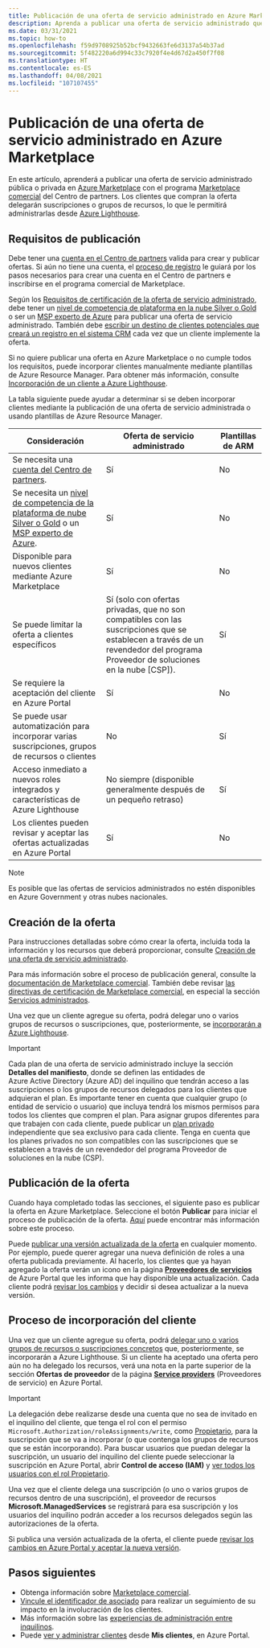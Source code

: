 ```yaml
---
title: Publicación de una oferta de servicio administrado en Azure Marketplace
description: Aprenda a publicar una oferta de servicio administrado que incorpore clientes a Azure Lighthouse.
ms.date: 03/31/2021
ms.topic: how-to
ms.openlocfilehash: f59d9708925b52bcf9432663fe6d3137a54b37ad
ms.sourcegitcommit: 5f482220a6d994c33c7920f4e4d67d2a450f7f08
ms.translationtype: HT
ms.contentlocale: es-ES
ms.lasthandoff: 04/08/2021
ms.locfileid: "107107455"
---
```

# <a name="publish-a-managed-service-offer-to-azure-marketplace"></a>Publicación de una oferta de servicio administrado en Azure Marketplace

En este artículo, aprenderá a publicar una oferta de servicio administrado pública o privada en [Azure Marketplace](https://azuremarketplace.microsoft.com) con el programa [Marketplace comercial](../../marketplace/overview.md) del Centro de partners. Los clientes que compran la oferta delegarán suscripciones o grupos de recursos, lo que le permitirá administrarlas desde [Azure Lighthouse](../overview.md).

## <a name="publishing-requirements"></a>Requisitos de publicación

Debe tener una [cuenta en el Centro de partners](../../marketplace/create-account.md) valida para crear y publicar ofertas. Si aún no tiene una cuenta, el [proceso de registro](https://aka.ms/joinmarketplace) le guiará por los pasos necesarios para crear una cuenta en el Centro de partners e inscribirse en el programa comercial de Marketplace.

Según los [Requisitos de certificación de la oferta de servicio administrado](/legal/marketplace/certification-policies#700-managed-services), debe tener un [nivel de competencia de plataforma en la nube Silver o Gold](/partner-center/learn-about-competencies) o ser un [MSP experto de Azure](https://partner.microsoft.com/membership/azure-expert-msp) para publicar una oferta de servicio administrado. También debe [escribir un destino de clientes potenciales que creará un registro en el sistema CRM](../../marketplace/plan-managed-service-offer.md#customer-leads) cada vez que un cliente implemente la oferta.

Si no quiere publicar una oferta en Azure Marketplace o no cumple todos los requisitos, puede incorporar clientes manualmente mediante plantillas de Azure Resource Manager. Para obtener más información, consulte [Incorporación de un cliente a Azure Lighthouse](onboard-customer.md).

La tabla siguiente puede ayudar a determinar si se deben incorporar clientes mediante la publicación de una oferta de servicio administrada o usando plantillas de Azure Resource Manager.

|**Consideración**  |**Oferta de servicio administrado**  |**Plantillas de ARM**  |
|---------|---------|---------|
|Se necesita una [cuenta del Centro de partners](../../marketplace/create-account.md).   |Sí         |No        |
|Se necesita un [nivel de competencia de la plataforma de nube Silver o Gold](/partner-center/learn-about-competencies) o un [MSP experto de Azure](https://partner.microsoft.com/membership/azure-expert-msp).      |Sí         |No         |
|Disponible para nuevos clientes mediante Azure Marketplace     |Sí     |No       |
|Se puede limitar la oferta a clientes específicos     |Sí (solo con ofertas privadas, que no son compatibles con las suscripciones que se establecen a través de un revendedor del programa Proveedor de soluciones en la nube [CSP]).         |Sí         |
|Se requiere la aceptación del cliente en Azure Portal     |Sí     |No   |
|Se puede usar automatización para incorporar varias suscripciones, grupos de recursos o clientes |No     |Sí    |
|Acceso inmediato a nuevos roles integrados y características de Azure Lighthouse     |No siempre (disponible generalmente después de un pequeño retraso)         |Sí         |
|Los clientes pueden revisar y aceptar las ofertas actualizadas en Azure Portal | Sí | No |

> [!NOTE]
> Es posible que las ofertas de servicios administrados no estén disponibles en Azure Government y otras nubes nacionales.

## <a name="create-your-offer"></a>Creación de la oferta

Para instrucciones detalladas sobre cómo crear la oferta, incluida toda la información y los recursos que deberá proporcionar, consulte [Creación de una oferta de servicio administrado](../../marketplace/create-managed-service-offer.md).

Para más información sobre el proceso de publicación general, consulte la [documentación de Marketplace comercial](../../marketplace/overview.md). También debe revisar [las directivas de certificación de Marketplace comercial](/legal/marketplace/certification-policies), en especial la sección [Servicios administrados](/legal/marketplace/certification-policies#700-managed-services).

Una vez que un cliente agregue su oferta, podrá delegar uno o varios grupos de recursos o suscripciones, que, posteriormente, se [incorporarán a Azure Lighthouse](#the-customer-onboarding-process).

> [!IMPORTANT]
> Cada plan de una oferta de servicio administrado incluye la sección **Detalles del manifiesto**, donde se definen las entidades de Azure Active Directory (Azure AD) del inquilino que tendrán acceso a las suscripciones o los grupos de recursos delegados para los clientes que adquieran el plan. Es importante tener en cuenta que cualquier grupo (o entidad de servicio o usuario) que incluya tendrá los mismos permisos para todos los clientes que compren el plan. Para asignar grupos diferentes para que trabajen con cada cliente, puede publicar un [plan privado](../../marketplace/private-offers.md) independiente que sea exclusivo para cada cliente. Tenga en cuenta que los planes privados no son compatibles con las suscripciones que se establecen a través de un revendedor del programa Proveedor de soluciones en la nube (CSP).

## <a name="publish-your-offer"></a>Publicación de la oferta

Cuando haya completado todas las secciones, el siguiente paso es publicar la oferta en Azure Marketplace. Seleccione el botón **Publicar** para iniciar el proceso de publicación de la oferta. [Aquí](../../marketplace/review-publish-offer.md) puede encontrar más información sobre este proceso.

Puede [publicar una versión actualizada de la oferta](../..//marketplace/partner-center-portal/update-existing-offer.md) en cualquier momento. Por ejemplo, puede querer agregar una nueva definición de roles a una oferta publicada previamente. Al hacerlo, los clientes que ya hayan agregado la oferta verán un icono en la página [**Proveedores de servicios**](view-manage-service-providers.md) de Azure Portal que les informa que hay disponible una actualización. Cada cliente podrá [revisar los cambios](view-manage-service-providers.md#update-service-provider-offers) y decidir si desea actualizar a la nueva versión. 

## <a name="the-customer-onboarding-process"></a>Proceso de incorporación del cliente

Una vez que un cliente agregue su oferta, podrá [delegar uno o varios grupos de recursos o suscripciones concretos](view-manage-service-providers.md#delegate-resources) que, posteriormente, se incorporarán a Azure Lighthouse. Si un cliente ha aceptado una oferta pero aún no ha delegado los recursos, verá una nota en la parte superior de la sección **Ofertas de proveedor** de la página [**Service providers**](view-manage-service-providers.md) (Proveedores de servicio) en Azure Portal.

> [!IMPORTANT]
> La delegación debe realizarse desde una cuenta que no sea de invitado en el inquilino del cliente, que tenga el rol con el permiso `Microsoft.Authorization/roleAssignments/write`, como [Propietario](../../role-based-access-control/built-in-roles.md#owner), para la suscripción que se va a incorporar (o que contenga los grupos de recursos que se están incorporando). Para buscar usuarios que puedan delegar la suscripción, un usuario del inquilino del cliente puede seleccionar la suscripción en Azure Portal, abrir **Control de acceso (IAM)** y [ver todos los usuarios con el rol Propietario](../../role-based-access-control/role-assignments-list-portal.md#list-owners-of-a-subscription).

Una vez que el cliente delega una suscripción (o uno o varios grupos de recursos dentro de una suscripción), el proveedor de recursos **Microsoft.ManagedServices** se registrará para esa suscripción y los usuarios del inquilino podrán acceder a los recursos delegados según las autorizaciones de la oferta.

Si publica una versión actualizada de la oferta, el cliente puede [revisar los cambios en Azure Portal y aceptar la nueva versión](view-manage-service-providers.md#update-service-provider-offers).

## <a name="next-steps"></a>Pasos siguientes

- Obtenga información sobre [Marketplace comercial](../../marketplace/overview.md).
- [Vincule el identificador de asociado](partner-earned-credit.md) para realizar un seguimiento de su impacto en la involucración de los clientes.
- Más información sobre las [experiencias de administración entre inquilinos](../concepts/cross-tenant-management-experience.md).
- Puede [ver y administrar clientes](view-manage-customers.md) desde **Mis clientes**, en Azure Portal.

